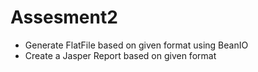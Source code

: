 # Assesment2
  * Generate FlatFile based on given format using BeanIO
  * Create a Jasper Report based on given format
